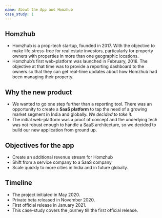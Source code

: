 ```yaml
---
name: About the App and Homzhub
case_study: 1
---
```

## Homzhub
- Homzhub is a prop-tech startup, founded in 2017. With the objective to make life stress-free for real estate investors, particularly for property owners with properties in more than one geographic locations. 
- Homzhub’s first web-platform was launched in February, 2018. The objective at that time was to provide a reporting dashboard to the owners so that they can get real-time updates about how Homzhub had been managing their property.

## Why the new product
- We wanted to go one step further than a reporting tool. There was an opportunity to create a **SaaS platform** to tap the need of a growing market segment in India and globally. *We decided to take it.* 
- The initial web-platform was a proof of concept and the underlying tech was not robust enough to handle a SaaS architecture, so we decided to build our new application from ground up. 

## Objectives for the app
- Create an additional revenue stream for Homzhub
- Shift from a service company to a SaaS company
- Scale quickly to more cities in India and in future globally. 

## Timeline
- The project initiated in May 2020. 
- Private beta released in November 2020. 
- First official release in January 2021. 
- This case-study covers the journey till the first official release.
